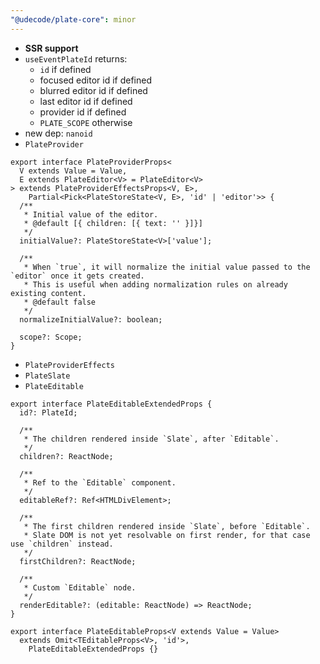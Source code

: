 ```yaml
---
"@udecode/plate-core": minor
---
```


- **SSR support**
- `useEventPlateId` returns:
  - `id` if defined
  - focused editor id if defined
  - blurred editor id if defined
  - last editor id if defined
  - provider id if defined
  - `PLATE_SCOPE` otherwise
- new dep: `nanoid`
- `PlateProvider`
```tsx
export interface PlateProviderProps<
  V extends Value = Value,
  E extends PlateEditor<V> = PlateEditor<V>
> extends PlateProviderEffectsProps<V, E>,
    Partial<Pick<PlateStoreState<V, E>, 'id' | 'editor'>> {
  /**
   * Initial value of the editor.
   * @default [{ children: [{ text: '' }]}]
   */
  initialValue?: PlateStoreState<V>['value'];

  /**
   * When `true`, it will normalize the initial value passed to the `editor` once it gets created.
   * This is useful when adding normalization rules on already existing content.
   * @default false
   */
  normalizeInitialValue?: boolean;

  scope?: Scope;
}
```
- `PlateProviderEffects`
- `PlateSlate`
- `PlateEditable`
```tsx
export interface PlateEditableExtendedProps {
  id?: PlateId;

  /**
   * The children rendered inside `Slate`, after `Editable`.
   */
  children?: ReactNode;

  /**
   * Ref to the `Editable` component.
   */
  editableRef?: Ref<HTMLDivElement>;

  /**
   * The first children rendered inside `Slate`, before `Editable`.
   * Slate DOM is not yet resolvable on first render, for that case use `children` instead.
   */
  firstChildren?: ReactNode;

  /**
   * Custom `Editable` node.
   */
  renderEditable?: (editable: ReactNode) => ReactNode;
}

export interface PlateEditableProps<V extends Value = Value>
  extends Omit<TEditableProps<V>, 'id'>,
    PlateEditableExtendedProps {} 
```